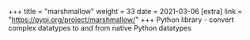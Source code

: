 +++
title = "marshmallow"
weight = 33
date = 2021-03-06
[extra]
link = "https://pypi.org/project/marshmallow/"
+++
Python library - convert complex datatypes to and from native Python datatypes

